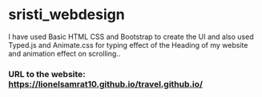 # sristi_webdesign

I have used Basic HTML CSS and Bootstrap to create the UI and also used Typed.js and Animate.css for typing effect of the Heading of my website and animation effect on scrolling..

### URL to the website: https://lionelsamrat10.github.io/travel.github.io/
